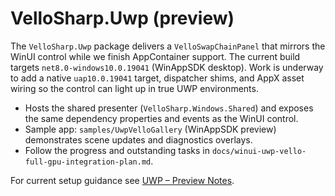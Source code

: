 # VelloSharp.Uwp (preview)

The `VelloSharp.Uwp` package delivers a `VelloSwapChainPanel` that mirrors the WinUI control while we finish AppContainer support. The current build targets `net8.0-windows10.0.19041` (WinAppSDK desktop). Work is underway to add a native `uap10.0.19041` target, dispatcher shims, and AppX asset wiring so the control can light up in true UWP environments.

- Hosts the shared presenter (`VelloSharp.Windows.Shared`) and exposes the same dependency properties and events as the WinUI control.
- Sample app: `samples/UwpVelloGallery` (WinAppSDK preview) demonstrates scene updates and diagnostics overlays.
- Follow the progress and outstanding tasks in `docs/winui-uwp-vello-full-gpu-integration-plan.md`.

For current setup guidance see [UWP – Preview Notes](../guides/uwp-vello-getting-started.md).

